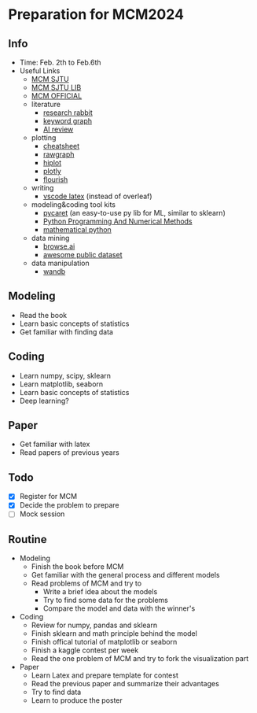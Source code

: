 # Preparation for MCM2024

## Info

- Time: Feb. 2th to Feb.6th
- Useful Links
  - [MCM SJTU](https://anl.sjtu.edu.cn/mcm/MCM2024/)
  - [MCM SJTU LIB](https://anl.sjtu.edu.cn/mcm/docs/name/使用手册)
  - [MCM OFFICIAL](https://www.comap.com)
  - literature
    - [research rabbit](https://www.researchrabbitapp.com/)
    - [keyword graph](https://keywords.groundedai.company/)
    - [AI review](https://txyz.ai/)
  - plotting
    - [cheatsheet](https://www.kaggle.com/discussions/getting-started/160583)
    - [rawgraph](https://github.com/rawgraphs)
    - [hiplot](https://hiplot.cn/)
    - [plotly](https://plotly.com/python/)
    - [flourish](https://help.flourish.studio/)
  - writing
    - [vscode latex](https://github.com/sanjib-sen/WebLaTex) (instead of overleaf)
  - modeling&coding tool kits
    - [pycaret](https://pycaret.org/) (an easy-to-use py lib for ML, similar to sklearn)
    - [Python Programming And Numerical Methods](https://pythonnumericalmethods.berkeley.edu/notebooks/Index.html)
    - [mathematical python](https://patrickwalls.github.io/mathematicalpython/)
  - data mining
    - [browse.ai](https://www.browse.ai/)
    - [awesome public dataset](https://github.com/awesomedata/awesome-public-datasets)
  - data manipulation
    - [wandb](https://colab.research.google.com/github/wandb/examples/blob/master/colabs/intro/Intro_to_Weights_&_Biases.ipynb)

## Modeling

- Read the book
- Learn basic concepts of statistics
- Get familiar with finding data

## Coding

- Learn numpy, scipy, sklearn
- Learn matplotlib, seaborn
- Learn basic concepts of statistics
- Deep learning?

## Paper

- Get familiar with latex
- Read papers of previous years

## Todo

- [x] Register for MCM
- [x] Decide the problem to prepare
- [ ] Mock session

## Routine

- Modeling
  - Finish the book before MCM
  - Get familiar with the general process and different models
  - Read problems of MCM and try to
    - Write a brief idea about the models
    - Try to find some data for the problems
    - Compare the model and data with the winner's
- Coding
  - Review for numpy, pandas and sklearn
  - Finish sklearn and math principle behind the model
  - Finish offical tutorial of matplotlib or seaborn
  - Finish a kaggle contest per week
  - Read the one problem of MCM and try to fork the visualization part
- Paper
  - Learn Latex and prepare template for contest
  - Read the previous paper and summarize their advantages
  - Try to find data
  - Learn to produce the poster
